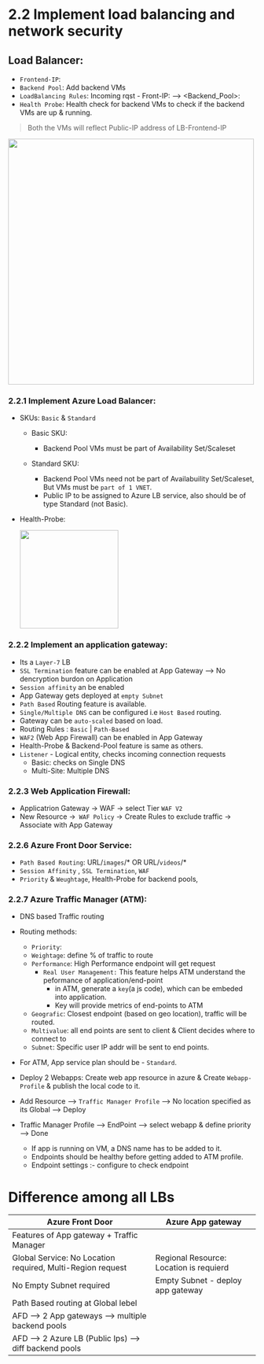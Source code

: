 # 2.2 Implement load balancing and network security

## Load Balancer:

* `Frontend-IP`: 
* `Backend Pool`: Add backend VMs
* `LoadBalancing Rules`: Incoming rqst - Front-IP:<Front-End Port> --> <Backend_Pool>:<Port>
* `Health Probe`: Health check for backend VMs to check if the backend VMs are up & running. 
  
> Both the VMs will reflect Public-IP address of LB-Frontend-IP

<img src="https://user-images.githubusercontent.com/24938159/119975645-ba53f080-bfd3-11eb-8e01-f982eaa68f1f.png" width="500">


### 2.2.1 Implement Azure Load Balancer:

* SKUs: `Basic` & `Standard`
  * Basic SKU: 
    * Backend Pool VMs must be part of Availability Set/Scaleset

  * Standard SKU:
    * Backend Pool VMs need not be part of Availabuility Set/Scaleset, But VMs must be `part of 1 VNET`.
    * Public IP to be assigned to Azure LB service, also should be of type Standard (not Basic).

* Health-Probe: 
  
  <img src="https://user-images.githubusercontent.com/24938159/123355683-cce62900-d583-11eb-8c9b-218f04087d89.png" width="200">


### 2.2.2 Implement an application gateway:

* Its a `Layer-7` LB
* `SSL Termination` feature can be enabled at App Gateway --> No dencryption burdon on Application
* `Session affinity` an be enabled
* App Gateway gets deployed at `empty Subnet`
* `Path Based` Routing feature is available.
* `Single/Multiple DNS` can be configured i.e `Host Based` routing.
* Gateway can be `auto-scaled` based on load.
* Routing Rules : `Basic` | `Path-Based`
* `WAF2` (Web App Firewall) can be enabled in App Gateway
* Health-Probe & Backend-Pool feature is same as others.
* `Listener` - Logical entity, checks incoming connection requests
  * Basic: checks on Single DNS
  * Multi-Site: Multiple DNS

### 2.2.3 Web Application Firewall:

* Applicatrion Gateway -> WAF -> select Tier `WAF V2` 
* New Resource ->` WAF Policy` -> Create Rules to exclude traffic -> Associate with App Gateway


### 2.2.6 Azure Front Door Service:

* `Path Based Routing`: URL/`images`/* OR URL/`videos`/*
* `Session Affinity` , `SSL Termination`, `WAF`
* `Priority` & `Weughtage`, Health-Probe for backend pools, 

### 2.2.7 Azure Traffic Manager (ATM):

* DNS based Traffic routing
* Routing methods:
    * `Priority`: 
  * `Weightage`: define % of traffic to route
  * `Performance`: High Performance endpoint will get request
    * `Real User Management:` This feature helps ATM understand the peformance of application/end-point
      * in ATM, generate a `key`(a js code), which can be embeded into application.
      * Key will provide metrics of end-points to ATM
  * `Geografic`: Closest endpoint (based on geo location), traffic will be routed.
  * `Multivalue`: all end points are sent to client & Client decides where to connect to
  * `Subnet`: Specific user IP addr will be sent to end points.

* For ATM, App service plan should be - `Standard`.
* Deploy 2 Webapps: Create web app resource in azure & Create `Webapp-Profile` & publish the local code to it.
* Add Resource --> `Traffic Manager Profile` --> No location specified as its Global --> Deploy
* Traffic Manager Profile --> EndPoint --> select webapp & define priority --> Done
  *  If app is running on VM, a DNS name has to be added to it.
  *  Endpoints should be healthy before getting added to ATM profile.
  *  Endpoint settings :- configure to check endpoint

# Difference among all LBs

| Azure Front Door                                             | Azure App gateway                       |
|--------------------------------------------------------------|-----------------------------------------|
| Features of App gateway + Traffic Manager                    |                                         |
| Global Service: No Location required,   Multi-Region request | Regional Resource: Location is requierd |
| No Empty Subnet required                                     | Empty Subnet - deploy app gateway       |
| Path Based routing at Global lebel                           |                                         |
| AFD --> 2 App gateways --> multiple   backend pools          |                                         |
| AFD --> 2 Azure LB (Public Ips) -->   diff backend pools     |                                         |
